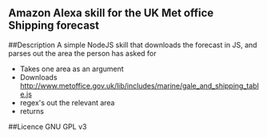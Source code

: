 Amazon Alexa skill for the UK Met office Shipping forecast
----------------------------------------------------------

##Description
A simple NodeJS skill that downloads the forecast in JS, and parses out the area the person has asked for

* Takes one area as an argument
* Downloads http://www.metoffice.gov.uk/lib/includes/marine/gale_and_shipping_table.js
* regex's out the relevant area
* returns

##Licence
GNU GPL v3
